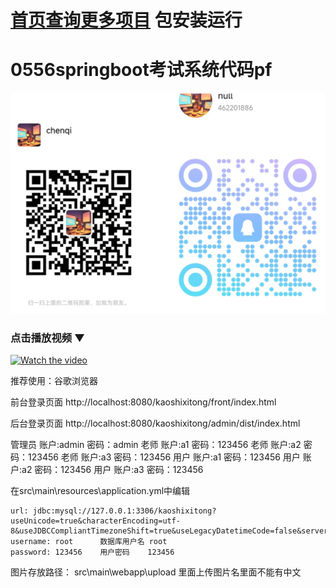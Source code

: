 # [首页查询更多项目](https://github.com/GraduationProject-springboot) 包安装运行


# 0556springboot考试系统代码pf

![picture](https://raw.githubusercontent.com/GraduationProject-springboot/.github/main/img/wx.png)

### 点击播放视频 ▼
[![Watch the video](https://i.sstatic.net/Vp2cE.png)](https://www.bilibili.com/video/BV1eMbYemE1U?p=56)


推荐使用：谷歌浏览器

前台登录页面
http://localhost:8080/kaoshixitong/front/index.html

后台登录页面
http://localhost:8080/kaoshixitong/admin/dist/index.html

管理员				账户:admin 		密码：admin
老师				账户:a1 		密码：123456
老师				账户:a2 		密码：123456
老师				账户:a3 		密码：123456
用户				账户:a1 		密码：123456
用户				账户:a2 		密码：123456
用户				账户:a3 		密码：123456

在src\main\resources\application.yml中编辑

	url: jdbc:mysql://127.0.0.1:3306/kaoshixitong?useUnicode=true&characterEncoding=utf-8&useJDBCCompliantTimezoneShift=true&useLegacyDatetimeCode=false&serverTimezone=GMT%2B8
	username: root	    数据库用户名 root
	password: 123456	用户密码    123456


图片存放路径： src\main\webapp\upload 里面上传图片名里面不能有中文











